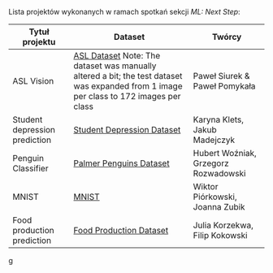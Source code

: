 Lista projektów wykonanych w ramach spotkań sekcji *ML: Next Step*:

| Tytuł projektu | Dataset | Twórcy |
|-----|------|------|
|ASL Vision|[ASL Dataset](https://www.google.com/url?q=https%3A%2F%2Fwww.kaggle.com%2Fdatasets%2Fgrassknoted%2Fasl-alphabet) Note: The dataset was manually altered a bit; the test dataset was expanded from 1 image per class to 172 images per class|Paweł Siurek & Paweł Pomykała|
|Student depression prediction|[Student Depression Dataset](https://www.kaggle.com/datasets/adilshamim8/student-depression-dataset)|Karyna Klets, Jakub Madejczyk|
|Penguin Classifier|[Palmer Penguins Dataset](https://gist.github.com/slopp/ce3b90b9168f2f921784de84fa445651)|Hubert Woźniak, Grzegorz Rozwadowski|
|MNIST|[MNIST](https://www.kaggle.com/datasets/hojjatk/mnist-dataset/data)|Wiktor Piórkowski, Joanna Zubik|
|Food production prediction|[Food Production Dataset](https://www.kaggle.com/datasets/rafsunahmad/world-food-production/data)|Julia Korzekwa, Filip Kokowski|
g